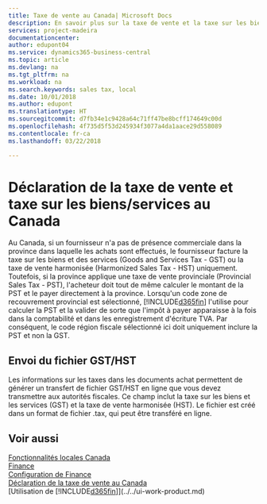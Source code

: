 ```yaml
---
title: Taxe de vente au Canada| Microsoft Docs
description: En savoir plus sur la taxe de vente et la taxe sur les biens et les services au Canada.
services: project-madeira
documentationcenter: 
author: edupont04
ms.service: dynamics365-business-central
ms.topic: article
ms.devlang: na
ms.tgt_pltfrm: na
ms.workload: na
ms.search.keywords: sales tax, local
ms.date: 10/01/2018
ms.author: edupont
ms.translationtype: HT
ms.sourcegitcommit: d7fb34e1c9428a64c71ff47be8bcff174649c00d
ms.openlocfilehash: 4f735d5f53d245934f3077a4da1aace29d558089
ms.contentlocale: fr-ca
ms.lasthandoff: 03/22/2018

---
```

# <a name="reporting-sales-tax-and-goodsservices-tax-in-canada"></a>Déclaration de la taxe de vente et taxe sur les biens/services au Canada
Au Canada, si un fournisseur n'a pas de présence commerciale dans la province dans laquelle les achats sont effectués, le fournisseur facture la taxe sur les biens et des services (Goods and Services Tax - GST) ou la taxe de vente harmonisée (Harmonized Sales Tax - HST) uniquement. Toutefois, si la province applique une taxe de vente provinciale (Provincial Sales Tax - PST), l'acheteur doit tout de même calculer le montant de la PST et le payer directement à la province. Lorsqu'un code zone de recouvrement provincial est sélectionné, [!INCLUDE[d365fin](../../includes/d365fin_md.md)] l'utilise pour calculer la PST et la valider de sorte que l'impôt à payer apparaisse à la fois dans la comptabilité et dans les enregistrement d'écriture TVA. Par conséquent, le code région fiscale sélectionné ici doit uniquement inclure la PST et non la GST.  

## <a name="submitting-the-gsthst-file"></a>Envoi du fichier GST/HST
Les informations sur les taxes dans les documents achat permettent de générer un transfert de fichier GST/HST en ligne que vous devez transmettre aux autorités fiscales. Ce champ inclut la taxe sur les biens et les services (GST) et la taxe de vente harmonisée (HST). Le fichier est créé dans un format de fichier .tax, qui peut être transféré en ligne.  

## <a name="see-also"></a>Voir aussi
[Fonctionnalités locales Canada](canada-local-functionality.md)  
[Finance](../../finance.md)  
[Configuration de Finance](../../finance-setup-finance.md)  
[Déclaration de la taxe de vente au Canada](ca-sales-tax.md)  
[Utilisation de [!INCLUDE[d365fin](../../includes/d365fin_md.md)]](../../ui-work-product.md)

